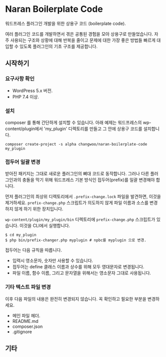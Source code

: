 # Naran Boilerplate Code

워드프레스 플러그인 개발을 위한 상용구 코드 (boilerplate code).

여러 플러그인 코드를 개발하면서 겪은 공통된 경험을 모아 상용구로 만들었습니다.
자주 사용되는 구조와 상황에 대해 반복을 줄이고 문제에 대한 가장 좋은 방법들 빠르게 대입할 수 있도록 플러그인의 기초 구조를 제공합니다.

## 시작하기

### 요구사항 확인
* WordPress 5.x 버전.
* PHP 7.4 이상.

### 설치
composer 를 통해 간단하게 설치할 수 있습니다. 아래 예제는 워드프레스의 wp-content/plugin에서
'my_plugin' 디렉토리를 만들고 그 안에 상용구 코드를 설치합니다.
```
composer create-project -s alpha changwoo/naran-boilerplate-code my_plugin
```

### 접두어 일괄 변경
받아진 패키지는 그대로 새로운 플러그인의 뼈대 코드로 동작합니다. 그러나 다른 플러그인과의 충돌을 막기 위해
워드프레스 기본 방식인 접두어(prefix)를 일괄 변경해야 합니다.

먼저 플러그인의 최상위 디렉토리에서 `.prefix-change.lock` 파일을 발견하면, 이것을 제거하세요.
`prefix-change.php` 스크립트가 의도하지 않게 파일 이름과 소스를 변경하지 않게 하기 위한 장치입니다. 

`wp-content/plugin/my_plugin/bin` 디렉토리에 `prefix-change.php` 스크립트가 있습니다. 이것을 CLI에서 실행합니다.

```
$ cd my_plugin
$ php bin/prefix-changer.php myplugin # npbc를 myplugin 으로 변경.
```

접두어는 다음 규칙을 따릅니다.

* 입력시 영소문자, 숫자만 사용할 수 있습니다.
* 접두어는 define 클래스 이름과 상수를 위해 모두 영대문자로 변경됩니다.
* 파일 이름, 함수 이름, 그리고 문자열을 위해서는 영소문자 그대로 사용됩니다.


### 기타 텍스트 파일 변경
이후 다음 파일의 내용은 완전히 변경되지 않습니다. 꼭 확인하고 필요한 부분을 변경하세요.

* 메인 파일 헤더.
* README.md
* composer.json
* .gitignore


## 기타
